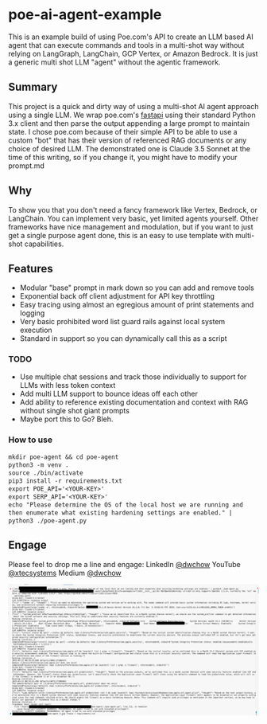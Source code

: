 # poe-ai-agent-example
This is an example build of using Poe.com's API to create an LLM based AI agent that can execute commands and tools in a multi-shot way without relying on LangGraph, LangChain, GCP Vertex, or Amazon Bedrock. It is just a generic multi shot LLM "agent" without the agentic framework.

## Summary
This project is a quick and dirty way of using a multi-shot AI agent approach using a single LLM. We wrap poe.com's [fastapi](https://github.com/poe-platform/fastapi_poe) using their standard Python 3.x client and then parse the output appending a large prompt to maintain state. I chose poe.com because of their simple API to be able to use a custom "bot" that has their version of referenced RAG documents or any choice of desired LLM. The demonstrated one is Claude 3.5 Sonnet at the time of this writing, so if you change it, you might have to modify your prompt.md

## Why
To show you that you don't need a fancy framework like Vertex, Bedrock, or LangChain. You can implement very basic, yet limited agents yourself. Other frameworks have nice management and modulation, but if you want to just get a single purpose agent done, this is an easy to use template with multi-shot capabilities. 

## Features

 - Modular "base" prompt in mark down so you can add and remove tools
 - Exponential back off client adjustment for API key throttling
 - Easy tracing using almost an egregious amount of print statements and logging
 - Very basic prohibited word list guard rails against local system execution
 - Standard in support so you can dynamically call this as a script
 
 ### TODO
 
 - Use multiple chat sessions and track those individually to support for LLMs with less token context
 - Add multi LLM support to bounce ideas off each other
 - Add ability to reference existing documentation and context with RAG without single shot giant prompts
 - Maybe port this to Go? Bleh.

### How to use

    mkdir poe-agent && cd poe-agent
    python3 -m venv .
    source ./bin/activate
    pip3 install -r requirements.txt
    export POE_API='<YOUR-KEY>'
    export SERP_API='<YOUR-KEY>'
    echo "Please determine the OS of the local host we are running and then enumerate what existing hardening settings are enabled." | python3 ./poe-agent.py 

 ## Engage
 Please feel to drop me a line and engage:
 LinkedIn [@dwchow](https://www.linkedin.com/in/dwchow/)
 YouTube [@xtecsystems](https://www.youtube.com/@xtecsystems)
 Medium [@dwchow](https://dwchow.medium.com/)

![enter image description here](https://github.com/dc401/poe-ai-agent-example/blob/main/python-poe-ai-agent-output.png?raw=true)
